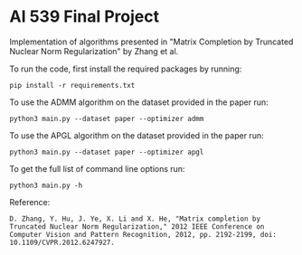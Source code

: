 # AI 539 Final Project
Implementation of algorithms presented in "Matrix Completion by Truncated
Nuclear Norm Regularization" by Zhang et al.

To run the code, first install the required packages by running:
```
pip install -r requirements.txt
```

To use the ADMM algorithm on the dataset provided in the paper run:
```
python3 main.py --dataset paper --optimizer admm
```

To use the APGL algorithm on the dataset provided in the paper run:
```
python3 main.py --dataset paper --optimizer apgl 
```

To get the full list of command line options run:
```
python3 main.py -h
```

Reference:
```
D. Zhang, Y. Hu, J. Ye, X. Li and X. He, "Matrix completion by Truncated Nuclear Norm Regularization," 2012 IEEE Conference on Computer Vision and Pattern Recognition, 2012, pp. 2192-2199, doi: 10.1109/CVPR.2012.6247927.
```

